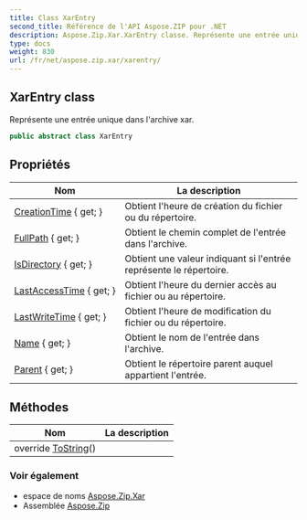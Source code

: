 ```yaml
---
title: Class XarEntry
second_title: Référence de l'API Aspose.ZIP pour .NET
description: Aspose.Zip.Xar.XarEntry classe. Représente une entrée unique dans larchive xar.
type: docs
weight: 830
url: /fr/net/aspose.zip.xar/xarentry/
---
```

## XarEntry class

Représente une entrée unique dans l'archive xar.

```csharp
public abstract class XarEntry
```

## Propriétés

| Nom | La description |
| --- | --- |
| [CreationTime](../../aspose.zip.xar/xarentry/creationtime/) { get; } | Obtient l'heure de création du fichier ou du répertoire. |
| [FullPath](../../aspose.zip.xar/xarentry/fullpath/) { get; } | Obtient le chemin complet de l'entrée dans l'archive. |
| [IsDirectory](../../aspose.zip.xar/xarentry/isdirectory/) { get; } | Obtient une valeur indiquant si l'entrée représente le répertoire. |
| [LastAccessTime](../../aspose.zip.xar/xarentry/lastaccesstime/) { get; } | Obtient l'heure du dernier accès au fichier ou au répertoire. |
| [LastWriteTime](../../aspose.zip.xar/xarentry/lastwritetime/) { get; } | Obtient l'heure de modification du fichier ou du répertoire. |
| [Name](../../aspose.zip.xar/xarentry/name/) { get; } | Obtient le nom de l'entrée dans l'archive. |
| [Parent](../../aspose.zip.xar/xarentry/parent/) { get; } | Obtient le répertoire parent auquel appartient l'entrée. |

## Méthodes

| Nom | La description |
| --- | --- |
| override [ToString](../../aspose.zip.xar/xarentry/tostring/)() |  |

### Voir également

* espace de noms [Aspose.Zip.Xar](../../aspose.zip.xar/)
* Assemblée [Aspose.Zip](../../)


